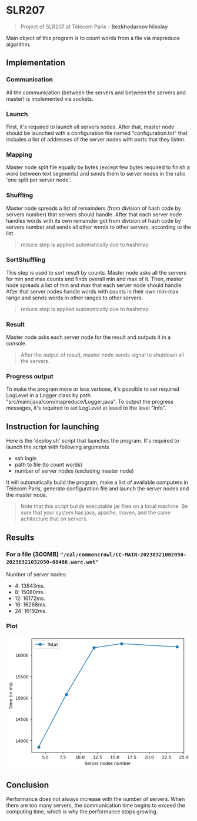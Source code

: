 # SLR207

> Project of SLR207 at Télécom Paris - **Bezkhodarnov Nikolay**

Main object of this program is to count words from a file via mapreduce algorithm.

## Implementation

### Communication

All the communication (between the servers and between the servers and master) is implemented via sockets.

### Launch

First, it's required to launch all servers nodes. After that, master node should be launched with a configuration file named "configuration.txt" that includes a list of addresses of the server nodes with ports that they listen.

### Mapping

Master node split file equally by bytes (except few bytes required to finish a word between text segments) and sends them to server nodes in the ratio 'one split per server node'.

### Shuffling

Master node spreads a list of remainders (from division of hash code by servers number) that servers should handle. After that each server node handles words with its own remainder got from division of hash code by servers number and sends all other words to other servers, according to the list.

> reduce step is applied automatically due to hashmap

### SortShuffling

This step is used to sort result by counts. Master node asks all the servers for min and max counts and finds overall min and max of it. Then, master node spreads a list of min and max that each server node should handle. After that server nodes handle words with counts in their own min-max range and sends words in other ranges to other servers.

> reduce step is applied automatically due to hashmap

### Result

Master node asks each server node for the result and outputs it in a console.

> After the output of result, master node sends signal to shutdown all the servers.

### Progress output

To make the program more or less verbose, it's possible to set required LogLevel in a Logger class by path "src/main/java/com/mapreduce/Logger.java". To output the progress messages, it's required to set LogLevel at leasd to the level "Info".

## Instruction for launching

Here is the 'deploy.sh' script that launches the program. It's required to launch the script with following arguments
- ssh login
- path to file (to count words)
- number of server nodes (excluding master node)

It will automatically build the program, make a list of available computers in Télécom Paris, generate configuration file and launch the server nodes and the master node.

> Note that this script builds executable jar files on a local machine. Be sure that your system has java, apache, maven, and the same achitecture that on servers.

## Results

### For a file (300MB) ``"/cal/commoncrawl/CC-MAIN-20230321002050-20230321032050-00486.warc.wet"``

Number of server nodes:
- 4: 13843ms.
- 8: 15080ms.
- 12: 16172ms.
- 16: 16268ms.
- 24: 16192ms.

### Plot

![plot](./plot.png)

## Conclusion

Performance does not always increase with the number of servers. When there are too many servers, the communication time begins to exceed the computing time, which is why the performance stops growing.
